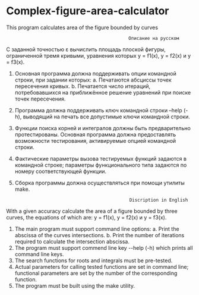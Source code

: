 # Complex-figure-area-calculator
This program calculates area of the figure bounded by curves

                                                  Описание на русском

С заданной точностью ε вычислить площадь плоской фигуры, ограниченной тремя кривыми, уравнения которых y = f1(x), y = f2(x) и y = f3(x).

1. Основная программа должна поддерживать опции командной строки, при задании которых:
  a. Печатаются абсциссы точек пересечения кривых.
  b. Печатается число итераций, потребовавшихся на приближённое решение уравнений при поиске точек пересечения.
2. Программа должна поддерживать ключ командной строки –help (-h), выводящий на печать все допустимые ключи командной строки.
3. Функции поиска корней и интегралов должны быть предварительно протестированы. Основная программа должна предоставлять возможности тестирования, активируемые опцией командной строки.
4. Фактические параметры вызова тестируемых функций задаются в командной строке; параметры функционального типа задаются по номеру соответствующей функции.
5. Сборка программы должна осуществляться при помощи утилиты make.

                                                  Discription in English

With a given accuracy calculate the area of a figure bounded by three curves, the equations of which are: y = f1(x), y = f2(x) и y = f3(x).

1. The main program must support command line options:
  a. Print the abscissa of the curves intersections.
  b. Print the number of iterations required to calculate the intersection abscissa.
2. The program must support commend line key --help (-h) which prints all command line keys.
3. The search functions for roots and integrals must be pre-tested.
4. Actual parameters for calling tested functions are set in command line; functional parameters are set by the number of the corresponding function.
5. The program must be built using the make utility.
